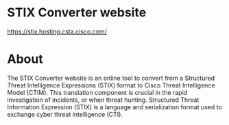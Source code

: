 # STIX Converter website

https://stix.hosting.csta.cisco.com/

# About
The STIX Converter website is an online tool to convert from a Structured Threat Intelligence Expressions (STIX) format to Cisco Threat Intelligence Model (CTIM). This translation component is crucial in the rapid investigation of incidents, or when threat hunting. Structured Threat Information Expression (STIX) is a language and serialization format used to exchange cyber threat intelligence (CTI).
